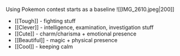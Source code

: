 Using Pokemon contest starts as a baseline
![[IMG_2610.jpeg|200]]

- [[Tough]] - fighting stuff
- [[Clever]] - intelligence, examination, investigation stuff
- [[Cute]] - charm/charisma + emotional presence
- [[Beautiful]] - magic + physical presence
- [[Cool]] - keeping calm